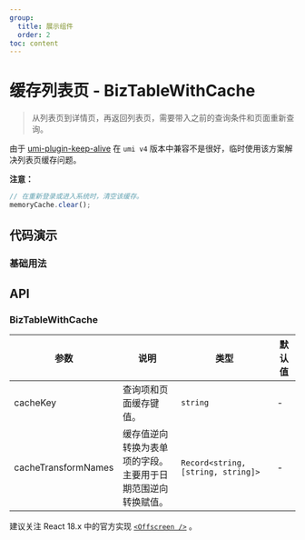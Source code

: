```yaml
---
group:
  title: 展示组件
  order: 2
toc: content
---
```


# 缓存列表页 - BizTableWithCache

> 从列表页到详情页，再返回列表页，需要带入之前的查询条件和页面重新查询。

由于 [umi-plugin-keep-alive](https://www.npmjs.com/package/umi-plugin-keep-alive) 在 `umi v4` 版本中兼容不是很好，临时使用该方案解决列表页缓存问题。

**注意：**

```javascript
// 在重新登录或进入系统时，清空该缓存。
memoryCache.clear();
```

## 代码演示

### 基础用法

<code src='../../src/demos/BizTableWithCache/basic.tsx'></code>

## API

### BizTableWithCache

| 参数 | 说明 | 类型 | 默认值 |
| --- | --- | --- | --- |
| cacheKey | 查询项和页面缓存键值。 | `string` | - |
| cacheTransformNames | 缓存值逆向转换为表单项的字段。<br/>主要用于日期范围逆向转换赋值。 | `Record<string, [string, string]>` | - |

建议关注 React 18.x 中的官方实现 [`<Offscreen />`](https://github.com/reactwg/react-18/discussions/19) 。
